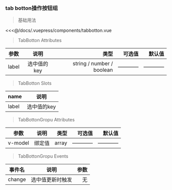 

### tab botton操作按钮组

>基础用法

<tabbotton></tabbotton>

<<<@/docs/.vuepress/components/tabbotton.vue

>TabBotton Attributes

| 参数        | 说明           | 类型  | 可选值  |默认值  |
| ------------- |:-------------:| -----:| -----:| -----:|
|label| 选中值的key  | string / number / boolean |———— |———— |

>TabBotton Slots

| name        | 说明           | 
| ------------- |:-------------:| 
|label| 选中值的key  | 


>TabBottonGropu Attributes

| 参数        | 说明           | 类型  | 可选值  |默认值  |
| ------------- |:-------------:| -----:| -----:| -----:|
| v-model| 绑定值    | array |———— |———— |

>TabBottonGropu  Events

| 事件名        | 说明           | 参数  | 
| ------------- |:-------------:| -----:| 
| change        | 选中值更新时触发| 无 |

